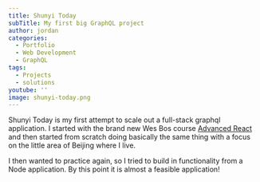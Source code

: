 ```yaml
---
title: Shunyi Today
subTitle: My first big GraphQL project
author: jordan
categories:
  - Portfolio
  - Web Development
  - GraphQL
tags:
  - Projects
  - solutions
youtube: ''
image: shunyi-today.png
---
```


Shunyi Today is my first attempt to scale out a full-stack graphql application. I started with the brand new Wes Bos course [Advanced React](https://advancedreact.com) and then started from scratch doing basically the same thing with a focus on the little area of Beijing where I live.

I then wanted to practice again, so I tried to build in functionality from a Node application. By this point it is almost a feasible application!
